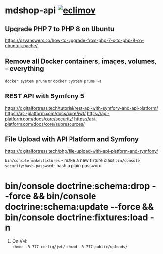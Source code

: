 # mdshop-api [![eclimov](https://circleci.com/gh/eclimov/mdshop-api.svg?style=svg)](https://circleci.com/gh/eclimov/mdshop-api)

## Upgrade PHP 7 to PHP 8 on Ubuntu
https://devanswers.co/how-to-upgrade-from-php-7-x-to-php-8-on-ubuntu-apache/

## Remove all Docker containers, images, volumes, - everything
`docker system prune` or `docker system prune -a`

## REST API with Symfony 5
https://digitalfortress.tech/tutorial/rest-api-with-symfony-and-api-platform/
https://api-platform.com/docs/core/jwt/
https://api-platform.com/docs/core/security/
https://api-platform.com/docs/core/subresources/

## File Upload with API Platform and Symfony
https://digitalfortress.tech/php/file-upload-with-api-platform-and-symfony/

`bin/console make:fixtures` - make a new fixture class
`bin/console security:hash-password`- hash a plain password

# bin/console doctrine:schema:drop --force && bin/console doctrine:schema:update --force && bin/console doctrine:fixtures:load -n

1. On VM:  
   `chmod -R 777 config/jwt/`
   `chmod -R 777 public/uploads/`
